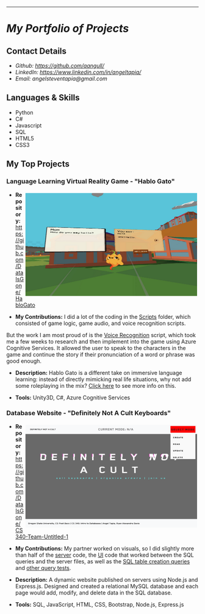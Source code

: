 ---
<My project portfolio README.md file for github>
 
# _My Portfolio of Projects_

## Contact Details

<!-- * _Website: currently working-->
* _Github: https://github.com/aangull/_
* _LinkedIn: https://www.linkedin.com/in/angeltapia/_
* _Email: angelsteventapia@gmail.com_

## Languages & Skills
* Python
* C#
* Javascript
* SQL
* HTML5
* CSS3

## My Top Projects

###  Language Learning Virtual Reality Game - "Hablo Gato"
  <!--* **View Project:**  https://dataisgone.itch.io/hablo-gato-->
  
<img align="right" height="270" width="450px" src="https://raw.githubusercontent.com/Aangull/Projects/main/Pictures/HabloGato.png" alt="html" style="vertical-align:top; margin:4px">  
  
  * **Repository:**  https://github.com/DataIsGone/HabloGato
 
  * **My Contributions:**  I did a lot of the coding in the [Scripts](https://github.com/DataIsGone/HabloGato/tree/main/Assets/Scripts) folder, which consisted of game logic, game audio, and voice recognition scripts. 
 
 But the work I am most proud of is the [Voice Recognition](https://github.com/DataIsGone/HabloGato/blob/main/Assets/Scripts/Voice/VoiceRecord.cs) script, which took me a few weeks to research and then implement into the game using Azure Cognitive Services. It allowed the user to speak to the characters in the game and continue the story if their pronunciation of a word or phrase was good enough. 
 
  * **Description:**  Hablo Gato is a different take on immersive language learning: instead of directly mimicking real life situations, why not add some roleplaying in the mix? [Click here](https://github.com/DataIsGone/HabloGato) to see more info on this.
 
  * **Tools:**  Unity3D, C#, Azure Cognitive Services


### Database Website - "Definitely Not A Cult Keyboards"
  <!--* **View Project:**  https://github.com/DataIsGone/CS340-Team-Untitled-1-->
  
<img align="right" height="270px" width="450px" src="https://raw.githubusercontent.com/Aangull/Projects/main/Pictures/DefNotACult.png" alt="html" style="vertical-align:top; margin:4px">  
  
  * **Repository:**  https://github.com/DataIsGone/CS340-Team-Untitled-1
  * **My Contributions:**  My partner worked on visuals, so I did slightly more than half of the [server](https://github.com/DataIsGone/CS340-Team-Untitled-1/blob/main/projectServerFiles/index.js) code, the [UI](https://github.com/DataIsGone/CS340-Team-Untitled-1/blob/main/Step3UI/script.js) code that worked between the SQL queries and the server files, as well as the [SQL table creation queries](https://github.com/DataIsGone/CS340-Team-Untitled-1/blob/main/createAndFillTables.sql) and [other query tests](https://github.com/DataIsGone/CS340-Team-Untitled-1/blob/main/dataManipulation.sql).
 
  * **Description:**  A dynamic website published on servers using Node.js and Express.js. Designed and created a relational MySQL database and each page would add, modify, and delete data in the SQL database.
 
  * **Tools:**  SQL, JavaScript, HTML, CSS, Bootstrap, Node.js, Express.js
